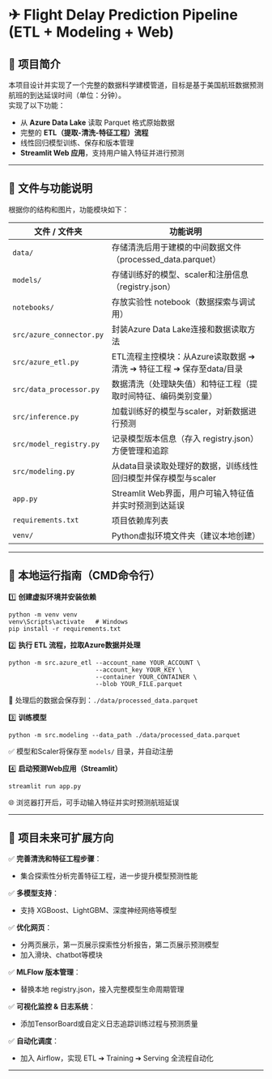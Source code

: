 
# ✈ Flight Delay Prediction Pipeline (ETL + Modeling + Web)

## 📌 项目简介
本项目设计并实现了一个完整的数据科学建模管道，目标是基于美国航班数据预测航班的到达延误时间（单位：分钟）。  
实现了以下功能：
- 从 **Azure Data Lake** 读取 Parquet 格式原始数据
- 完整的 **ETL（提取-清洗-特征工程）流程**
- 线性回归模型训练、保存和版本管理
- **Streamlit Web 应用**，支持用户输入特征并进行预测

---

## 📂 文件与功能说明
根据你的结构和图片，功能模块如下：

| 文件 / 文件夹               | 功能说明 |
|----------------------------|------------------------------------------------|
| `data/`                    | 存储清洗后用于建模的中间数据文件（processed_data.parquet） |
| `models/`                  | 存储训练好的模型、scaler和注册信息（registry.json） |
| `notebooks/`               | 存放实验性 notebook（数据探索与调试用） |
| `src/azure_connector.py`   | 封装Azure Data Lake连接和数据读取方法 |
| `src/azure_etl.py`         | ETL流程主控模块：从Azure读取数据 ➔ 清洗 ➔ 特征工程 ➔ 保存至data/目录 |
| `src/data_processor.py`    | 数据清洗（处理缺失值）和特征工程（提取时间特征、编码类别变量） |
| `src/inference.py`         | 加载训练好的模型与scaler，对新数据进行预测 |
| `src/model_registry.py`    | 记录模型版本信息（存入 registry.json）方便管理和追踪 |
| `src/modeling.py`          | 从data目录读取处理好的数据，训练线性回归模型并保存模型与scaler |
| `app.py`                   | Streamlit Web界面，用户可输入特征值并实时预测到达延误 |
| `requirements.txt`         | 项目依赖库列表 |
| `venv/`                    | Python虚拟环境文件夹（建议本地创建） |

---

## 🚀 本地运行指南（CMD命令行）

1️⃣ **创建虚拟环境并安装依赖**
```
python -m venv venv
venv\Scripts\activate   # Windows
pip install -r requirements.txt
```

2️⃣ **执行 ETL 流程，拉取Azure数据并处理**
```
python -m src.azure_etl --account_name YOUR_ACCOUNT \
                        --account_key YOUR_KEY \
                        --container YOUR_CONTAINER \
                        --blob YOUR_FILE.parquet
```
💾 处理后的数据会保存到：`./data/processed_data.parquet`

3️⃣ **训练模型**
```
python -m src.modeling --data_path ./data/processed_data.parquet
```
✅ 模型和Scaler将保存至 `models/` 目录，并自动注册

4️⃣ **启动预测Web应用（Streamlit）**
```
streamlit run app.py
```
🌐 浏览器打开后，可手动输入特征并实时预测航班延误

---

## 🌱 项目未来可扩展方向
✅ **完善清洗和特征工程步骤**：
- 集合探索性分析完善特征工程，进一步提升模型预测性能

✅ **多模型支持**：
- 支持 XGBoost、LightGBM、深度神经网络等模型

✅ **优化网页**：
- 分两页展示，第一页展示探索性分析报告，第二页展示预测模型
- 加入滑块、chatbot等模块

✅ **MLFlow 版本管理**：
- 替换本地 registry.json，接入完整模型生命周期管理

✅ **可视化监控 & 日志系统**：
- 添加TensorBoard或自定义日志追踪训练过程与预测质量

✅ **自动化调度**：
- 加入 Airflow，实现 ETL ➔ Training ➔ Serving 全流程自动化

---
